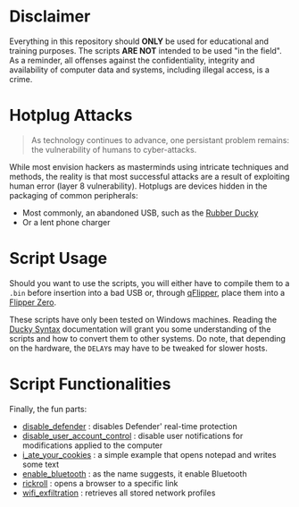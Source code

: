 # Disclaimer
Everything in this repository should **ONLY** be used for educational and training purposes. The scripts **ARE NOT** intended to be used "in the field". As a reminder, all offenses against the confidentiality, integrity and availability of computer data and systems, including illegal access, is a crime.
# Hotplug Attacks
>As technology continues to advance, one persistant problem remains: the vulnerability of humans to cyber-attacks.

While most envision hackers as masterminds using intricate techniques and methods, the reality is that most successful attacks are a result of exploiting human error (layer 8 vulnerability). Hotplugs are devices hidden in the packaging of common peripherals:
- Most commonly, an abandoned USB, such as the [Rubber Ducky](https://shop.hak5.org/products/usb-rubber-ducky)
- Or a lent phone charger
# Script Usage
Should you want to use the scripts, you will either have to compile them to a `.bin` before insertion into a bad USB or, through [qFlipper](https://flipperzero.one/update), place them into a [Flipper Zero](https://flipperzero.one).

These scripts have only been tested on Windows machines. Reading the [Ducky Syntax](https://docs.hak5.org/hak5-usb-rubber-ducky) documentation will grant you some understanding of the scripts and how to convert them to other systems. Do note, that depending on the hardware, the `DELAY`s may have to be tweaked for slower hosts.
# Script Functionalities
Finally, the fun parts:
- [disable_defender](https://github.com/DarkKooky/Bad-USB-Scripts/blob/main/Scripts/disable_defender.txt) : disables Defender' real-time protection
- [disable_user_account_control](https://github.com/DarkKooky/Bad-USB-Scripts/blob/main/Scripts/disable_user_account_control.txt) : disable user notifications for modifications applied to the computer
- [i_ate_your_cookies](https://github.com/DarkKooky/Bad-USB-Scripts/blob/main/Scripts/enable_bluetooth.txt) : a simple example that opens notepad and writes some text
- [enable_bluetooth](https://github.com/DarkKooky/Bad-USB-Scripts/blob/main/Scripts/i_ate_your_cookies.txt) : as the name suggests, it enable Bluetooth
- [rickroll](https://github.com/DarkKooky/Bad-USB-Scripts/blob/main/Scripts/rickroll.txt) : opens a browser to a specific link
- [wifi_exfiltration](https://github.com/DarkKooky/Bad-USB-Scripts/blob/main/Scripts/wifi_exfiltration.txt) : retrieves all stored network profiles
